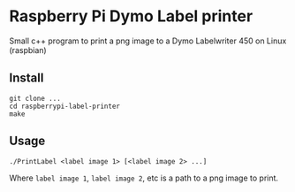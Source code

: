 Raspberry Pi Dymo Label printer
===============================

Small c++ program to print a png image to a Dymo Labelwriter 450 on Linux (raspbian)

## Install
```
git clone ...
cd raspberrypi-label-printer
make
```

## Usage
```
./PrintLabel <label image 1> [<label image 2> ...]
```
Where `label image 1`, `label image 2`, etc is a path to a png image to print.
